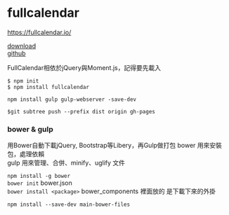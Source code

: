 # fullcalendar

https://fullcalendar.io/  

[download](https://fullcalendar.io/download)  
[github](https://github.com/fullcalendar/fullcalendar)  

FullCalendar相依於jQuery與Moment.js，記得要先載入 

`$ npm init`    
`$ npm install fullcalendar`  

`npm install gulp gulp-webserver -save-dev` 

`$git subtree push --prefix dist origin gh-pages`  

### bower & gulp 

用Bower自動下載jQuery, Bootstrap等Libery，再Gulp做打包
bower 用來安裝包，處理依賴    
gulp 用來管理、合併、minify、uglify 文件   

`npm install -g bower`  
`bower init` bower.json  
`bower install <package>`  bower_components 裡面放的 是下載下來的外掛

`npm install --save-dev main-bower-files`  